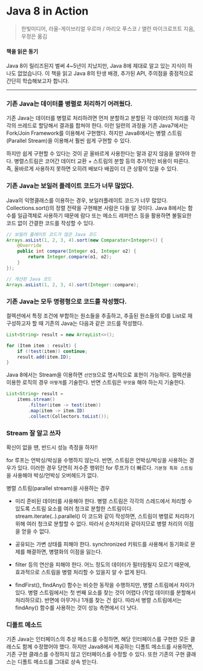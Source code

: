 # Java 8 in Action
> 한빛미디어, 라울-게이브리얼 우르마 / 마리오 푸스코 / 앨런 마이크로프트 지음, 우정은 옮김

#### 책을 읽은 동기
Java 8이 릴리즈된지 벌써 4~5년이 지났지만, Java 8에 제대로 알고 있는 지식이 하나도 없었습니다. 이 책을 읽고 Java 8의 탄생 배경, 추가된 API, 주의점을 중점적으로 간단히 학습해보고자 합니다.


---------


### 기존 Java는 데이터를 병렬로 처리하기 어려웠다.
기존 Java는 데이터를 병렬로 처리하려면 먼저 분할하고 분할된 각 데이터의 처리를 각각의 쓰레드로 할당해서 결과를 합쳐야 한다. 이런 일련의 과정을 기존 Java7에서는 Fork/Join Framework를 이용해서 구현했다. 하지만 Java8에서는 병렬 스트림(Parallel Stream)을 이용해서 훨씬 쉽게 구현할 수 있다.

하지만 쉽게 구현할 수 있다는 것이 곧 올바르게 사용한다는 말과 같지 않음을 알아야 한다. 병렬스트림은 코어간 데이터 교환 + 스트림의 분할 등의 추가적인 비용이 따른다. 즉, 올바르게 사용하지 못하면 오히려 배보다 배꼽이 더 큰 상황이 있을 수 있다.

### 기존 Java는 보일러 플레이트 코드가 너무 많았다.
Java의 익명클래스를 이용하는 경우, 보일러플레이트 코드가 너무 많았다. Collections.sort()의 정렬 전략을 구현해본 사람은 다들 알 것이다. Java 8에서는 함수를 일급객체로 사용하기 때문에 람다 또는 메소드 레퍼런스 등을 활용하면 불필요한 코드 없이 간결한 코드를 작성할 수 있다.
```java
// 보일러 플레이트 코드가 많은 Java 코드
Arrays.asList(1, 2, 3, 4).sort(new Comparator<Integer>() {
    @Override
    public int compare(Integer o1, Integer o2) {
        return Integer.compare(o1, o2);
    }
});

// 개선된 Java 코드
Arrays.asList(1, 2, 3, 4).sort(Integer::compare);
```

### 기존 Java는 모두 명령형으로 코드를 작성했다.
컬렉션에서 특정 조건에 부합하는 원소들을 추출하고, 추출된 원소들의 ID를 List로 재구성하고자 할 때 기존의 Java는 다음과 같은 코드를 작성했다.
```java
List<String> result = new ArrayList<>();

for (Item item : result) {
    if (!test(item)) continue;
    result.add(item.ID);
}
```

Java 8에서는 Stream을 이용하면 `선언형`으로 명시적으로 표현이 가능하다. 컬렉션을 이용한 로직의 경우 `어떻게`를 기술한다. 반면 스트림은 `무엇을` 해야 하는지 기술한다.
```java
List<String> result = 
    items.stream()
        .filter(item -> test(item))
        .map(item -> item.ID)
        .collect(Collectors.toList());
```

### Stream 잘 알고 쓰자
확신이 없을 땐, 반드시 성능 측정을 하자!!

for 루프는 언박싱/박싱을 수행하지 않는다. 반면, 스트림은 언박싱/박싱을 사용하는 경우가 있다. 이러한 경우 당연히 저수준 행위인 for 루프가 더 빠르다. `기본형 특화 스트림`을 사용해야 박싱/언박싱 오버헤드가 없다.

병렬 스트림(parallel stream)을 사용하는 경우

- 미리 준비된 데이터를 사용해야 한다. 병렬 스트림은 각각의 스레드에서 처리할 수 있도록 스트림 요소를 여러 청크로 분할한 스트림이다. stream.iterate(..).parallel() 이 코드와 같이 작성하면, 스트림이 병렬로 처리하기 위해 여러 청크로 분할할 수 없다. 따라서 순차처리와 같아지므로 병렬 처리의 이점을 얻을 수 없다.

- 공유되는 가변 상태를 피해야 한다. synchronized 키워드를 사용해서 동기화로 문제를 해결하면, 병렬화의 이점을 잃는다.

- filter 등의 연산을 피해야 한다. 어느 정도의 데이터가 필터링될지 모르기 때문에, 효과적으로 스트림을 병렬 처리할 수 있을지 알 수 없게 된다.

- findFirst(), findAny() 함수는 비슷한 동작을 수행하지만, 병렬 스트림에서 차이가 있다. 병렬 스트림에서는 첫 번째 요소를 찾는 것이 어렵다 (작업 데이터를 분할해서 처리하므로).  반면에 아무거나 1개를 찾는 건 쉽다. 따라서 병렬 스트림에서는 findAny() 함수를 사용하는 것이 성능 측면에서 더 낫다.


### 디폴트 메소드
기존 Java는 인터페이스의 추상 메소드를 수정하면, 해당 인터페이스를 구현한 모든 클래스도 함께 수정했어야 했다. 하지만 Java8에서 제공하는 디폴트 메소드를 사용하면, 기존 구현 클래스를 수정하지 않고 인터페이스를 수정할 수 있다. 또한 기존의 구현 클래스는 디폴트 메소드를 그대로 상속 받는다.



